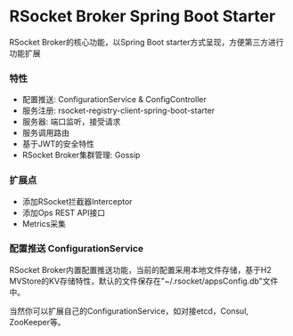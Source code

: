 RSocket Broker Spring Boot Starter
==================================
RSocket Broker的核心功能，以Spring Boot starter方式呈现，方便第三方进行功能扩展

### 特性

* 配置推送:  ConfigurationService & ConfigController
* 服务注册: rsocket-registry-client-spring-boot-starter
* 服务器: 端口监听，接受请求
* 服务调用路由
* 基于JWT的安全特性
* RSocket Broker集群管理: Gossip

### 扩展点

* 添加RSocket拦截器Interceptor
* 添加Ops REST API接口
* Metrics采集

### 配置推送 ConfigurationService

RSocket Broker内置配置推送功能，当前的配置采用本地文件存储，基于H2
MVStore的KV存储特性，默认的文件保存在"~/.rsocket/appsConfig.db"文件中。

当然你可以扩展自己的ConfigurationService，如对接etcd，Consul, ZooKeeper等。


